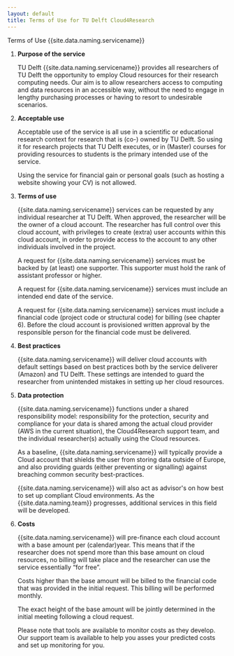 ```yaml
---
layout: default
title: Terms of Use for TU Delft Cloud4Research
---
```

Terms of Use {{site.data.naming.servicename}}

1.	**Purpose of the service**

    TU Delft {{site.data.naming.servicename}} provides all researchers of TU Delft the opportunity to employ Cloud resources for their research computing needs. Our aim is to allow researchers access to computing and data resources in an accessible way, without the need to engage in lengthy purchasing processes or having to resort to undesirable scenarios.

2.	**Acceptable use**

    Acceptable use of the service is all use in a scientific or educational research context for research that is (co-) owned by TU Delft. So using it for research projects that TU Delft executes, or in (Master) courses for providing resources to students is the primary intended use of the service.

    Using the service for financial gain or personal goals (such as hosting a website showing your CV) is not allowed.

3.	**Terms of use**

    {{site.data.naming.servicename}} services can be requested by any individual researcher at TU Delft. When approved, the researcher will be the owner of a cloud account. The researcher has full control over this cloud account, with privileges to create (extra) user accounts within this cloud account, in order to provide access to the account to any other individuals involved in the project.

    A request for {{site.data.naming.servicename}} services must be backed by (at least) one supporter. This supporter must hold the rank of assistant professor or higher.

    A request for {{site.data.naming.servicename}} services must include an intended end date of the service.

    A request for {{site.data.naming.servicename}} services must include a financial code (project code or structural code) for billing (see chapter 6). Before the cloud account is provisioned written approval by the responsible person for the financial code must be delivered.

4.	**Best practices**

    {{site.data.naming.servicename}} will deliver cloud accounts with default settings based on best practices both by the service deliverer (Amazon) and TU Delft. These settings are intended to guard the researcher from unintended mistakes in setting up her cloud resources. 

5.	**Data protection**

    {{site.data.naming.servicename}} functions under a shared responsibility model: responsibility for the protection, security and compliance for your data is shared among the actual cloud provider (AWS in the current situation), the Cloud4Research support team, and the individual researcher(s) actually using the Cloud resources.

    As a baseline, {{site.data.naming.servicename}} will typically provide a Cloud account that shields the user from storing data outside of Europe, and also providing guards (either preventing or signalling) against breaching common security best-practices.

    {{site.data.naming.servicename}} will also act as advisor's on how best to set up compliant Cloud environments. As the {{site.data.naming.team}} progresses, additional services in this field will be developed.

6.	**Costs**

    {{site.data.naming.servicename}} will pre-finance each cloud account with a base amount per (calendar)year. This means that if the researcher does not spend more than this base amount on cloud resources, no billing will take place and the researcher can use the service essentially “for free”.

    Costs higher than the base amount will be billed to the financial code that was provided in the initial request. This billing will be performed monthly.

    The exact height of the base amount will be jointly determined in the initial meeting following a cloud request.

    Please note that tools are available to monitor costs as they develop. Our support team is available to help you asses your predicted costs and set up monitoring for you.
